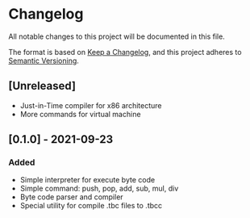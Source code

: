 # Changelog
All notable changes to this project will be documented in this file.

The format is based on [Keep a Changelog](https://keepachangelog.com/en/1.0.0/),
and this project adheres to [Semantic Versioning](https://semver.org/spec/v2.0.0.html).

## [Unreleased]
- Just-in-Time compiler for x86 architecture
- More commands for virtual machine

## [0.1.0] - 2021-09-23
### Added 
- Simple interpreter for execute byte code
- Simple command: push, pop, add, sub, mul, div
- Byte code parser and compiler
- Special utility for compile .tbc files to .tbcc 